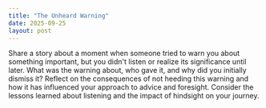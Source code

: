 ```yaml
---
title: "The Unheard Warning"
date: 2025-09-25
layout: post
---
```


Share a story about a moment when someone tried to warn you about something important, but you didn't listen or realize its significance until later. What was the warning about, who gave it, and why did you initially dismiss it? Reflect on the consequences of not heeding this warning and how it has influenced your approach to advice and foresight. Consider the lessons learned about listening and the impact of hindsight on your journey.
